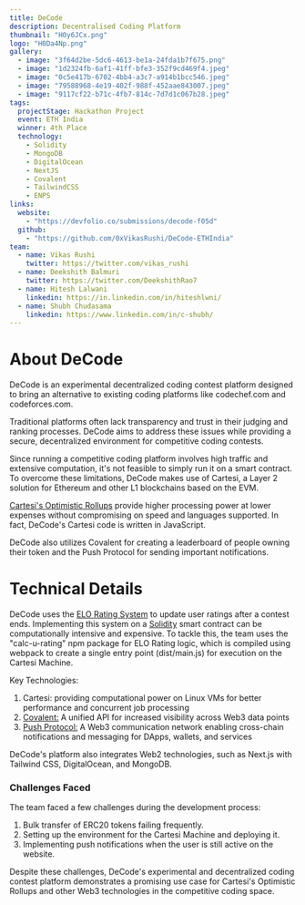 ```yaml
---
title: DeCode
description: Decentralised Coding Platform
thumbnail: "H0y6JCx.png"
logo: "H0Da4Np.png"
gallery:
  - image: "3f64d2be-5dc6-4613-be1a-24fda1b7f675.png"
  - image: "1d2324fb-6af1-41ff-bfe3-352f9cd469f4.jpeg"
  - image: "0c5e417b-6702-4bb4-a3c7-a914b1bcc546.jpeg"
  - image: "79588968-4e19-402f-988f-452aae843007.jpeg"
  - image: "9117cf22-b71c-4fb7-814c-7d7d1c067b28.jpeg"
tags:
  projectStage: Hackathon Project
  event: ETH India
  winner: 4th Place
  technology:
    - Solidity
    - MongoDB
    - DigitalOcean
    - NextJS
    - Covalent
    - TailwindCSS
    - ENPS
links:
  website:
    - "https://devfolio.co/submissions/decode-f05d"
  github:
    - "https://github.com/0xVikasRushi/DeCode-ETHIndia"
team:
  - name: Vikas Rushi
    twitter: https://twitter.com/vikas_rushi
  - name: Deekshith Balmuri
    twitter: https://twitter.com/DeekshithRao7
  - name: Hitesh Lalwani
    linkedin: https://in.linkedin.com/in/hiteshlwni/
  - name: Shubh Chudasama
    linkedin: https://www.linkedin.com/in/c-shubh/
---
```


# About DeCode

DeCode is an experimental decentralized coding contest platform designed to bring an alternative to existing coding platforms like codechef.com and codeforces.com.

Traditional platforms often lack transparency and trust in their judging and ranking processes. DeCode aims to address these issues while providing a secure, decentralized environment for competitive coding contests.

Since running a competitive coding platform involves high traffic and extensive computation, it's not feasible to simply run it on a smart contract. To overcome these limitations, DeCode makes use of Cartesi, a Layer 2 solution for Ethereum and other L1 blockchains based on the EVM.

[Cartesi's Optimistic Rollups](https://docs.cartesi.io/cartesi-rollups/) provide higher processing power at lower expenses without compromising on speed and languages supported. In fact, DeCode's Cartesi code is written in JavaScript.

DeCode also utilizes Covalent for creating a leaderboard of people owning their token and the Push Protocol for sending important notifications.

# Technical Details

DeCode uses the [ELO Rating System](https://en.wikipedia.org/wiki/Elo_rating_system) to update user ratings after a contest ends. Implementing this system on a [Solidity](https://soliditylang.org/about/) smart contract can be computationally intensive and expensive. To tackle this, the team uses the "calc-u-rating" npm package for ELO Rating logic, which is compiled using webpack to create a single entry point (dist/main.js) for execution on the Cartesi Machine.

Key Technologies:

1. Cartesi: providing computational power on Linux VMs for better performance and concurrent job processing
2. [Covalent:](https://www.covalenthq.com/about/) A unified API for increased visibility across Web3 data points
3. [Push Protocol:](https://push.org/faq) A Web3 communication network enabling cross-chain notifications and messaging for DApps, wallets, and services

DeCode's platform also integrates Web2 technologies, such as Next.js with Tailwind CSS, DigitalOcean, and MongoDB.

### Challenges Faced

The team faced a few challenges during the development process:

1. Bulk transfer of ERC20 tokens failing frequently.
2. Setting up the environment for the Cartesi Machine and deploying it.
3. Implementing push notifications when the user is still active on the website.

Despite these challenges, DeCode's experimental and decentralized coding contest platform demonstrates a promising use case for Cartesi's Optimistic Rollups and other Web3 technologies in the competitive coding space.
